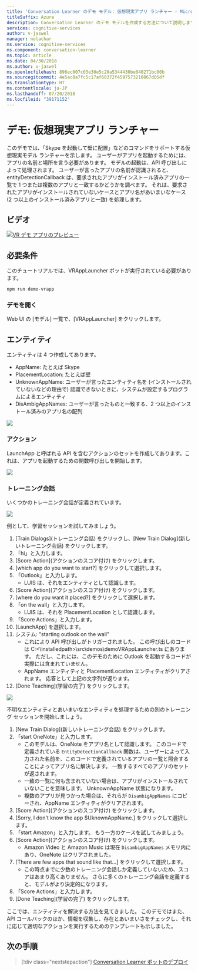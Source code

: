 ```yaml
---
title: 'Conversation Learner のデモ モデル: 仮想現実アプリ ランチャー - Microsoft Cognitive Services | Microsoft Docs'
titleSuffix: Azure
description: Conversation Learner のデモ モデルを作成する方法について説明します。
services: cognitive-services
author: v-jaswel
manager: nolachar
ms.service: cognitive-services
ms.component: conversation-learner
ms.topic: article
ms.date: 04/30/2018
ms.author: v-jaswel
ms.openlocfilehash: 896ec007c03e30e5c20a5344430be040271bc00b
ms.sourcegitcommit: 4e5ac8a7fc5c17af68372f4597573210867d05df
ms.translationtype: HT
ms.contentlocale: ja-JP
ms.lasthandoff: 07/20/2018
ms.locfileid: "39171152"
---
```

# <a name="demo-virtual-reality-app-launcher"></a>デモ: 仮想現実アプリ ランチャー

このデモでは、「Skype を起動して壁に配置」などのコマンドをサポートする仮想現実モデル ランチャーを示します。 ユーザーがアプリを起動するためには、アプリの名前と場所を言う必要があります。 モデルの起動は、API 呼び出しによって処理されます。 ユーザーが言ったアプリの名前が認識されると、entityDetectionCallback は、要求されたアプリがインストール済みアプリの一覧で 1 つまたは複数のアプリと一致するかどうかを調べます。 それは、要求されたアプリがインストールされていないケースとアプリ名があいまいなケース (2 つ以上のインストール済みアプリと一致) を処理します。

## <a name="video"></a>ビデオ

[![VR デモ アプリのプレビュー](http://aka.ms/cl-demo-vrapp-preview)](http://aka.ms/blis-demo-vrapp)

## <a name="requirements"></a>必要条件

このチュートリアルでは、VRAppLauncher ボットが実行されている必要があります。

    npm run demo-vrapp
    
### <a name="open-the-demo"></a>デモを開く

Web UI の [モデル] 一覧で、[VRAppLauncher] をクリックします。 

## <a name="entities"></a>エンティティ

エンティティは 4 つ作成してあります。

- AppName: たとえば Skype
- PlacementLocation: たとえば壁
- UnknownAppName: ユーザーが言ったエンティティ名を (インストールされていないなどの理由で) 認識できないときに、システムが設定するプログラムによるエンティティ
- DisAmbigAppNames: ユーザーが言ったものと一致する、2 つ以上のインストール済みのアプリ名の配列 

![](../media/tutorial_vrapplauncher_entities.PNG)

### <a name="actions"></a>アクション

LaunchApp と呼ばれる API を含むアクションのセットを作成してあります。これは、アプリを起動するための関数呼び出しを開始します。

![](../media/tutorial_vrapplauncher_actions.PNG)

### <a name="training-dialogs"></a>トレーニング会話
いくつかのトレーニング会話が定義されています。

![](../media/tutorial_vrapplauncher_dialogs.PNG)

例として、学習セッションを試してみましょう。

1. [Train Dialogs]\(トレーニング会話\) をクリックし、[New Train Dialog]\(新しいトレーニング会話\) をクリックします。
1. 「hi」と入力します。
2. [Score Action]\(アクションのスコア付け\) をクリックします。
3. [which app do you want to start?] をクリックして選択します。
4. 「Outlook」と入力します。
    - LUIS は、それをエンティティとして認識します。
5. [Score Action]\(アクションのスコア付け\) をクリックします。
3. [where do you want it placed?] をクリックして選択します。
4. 「on the wall」と入力します。
    - LUIS は、それを PlacementLocation として認識します。
2. 「Score Actions」と入力します。
6. [LaunchApp] を選択します。
7. システム: "starting outlook on the wall"
    - これにより API 呼び出しがトリガーされました。 この呼び出しのコードは C:\<\installedpath>\src\demos\demoVRAppLauncher.ts にあります。 ただし、これには、このデモのために Outlook を起動するコードが実際には含まれていません。
    - AppName エンティティと PlacementLocation エンティティがクリアされます。 応答として上記の文字列が返ります。
4. [Done Teaching]\(学習の完了\) をクリックします。

![](../media/tutorial_vrapplauncher_callbackcode.PNG)

不明なエンティティとあいまいなエンティティを処理するための別のトレーニング セッションを開始しましょう。

1. [New Train Dialog]\(新しいトレーニング会話\) をクリックします。
1. 「start OneNote」と入力します。 
    - このモデルは、OneNote をアプリ名として認識します。 このコードで定義されている `EntityDetectionCallback` 関数は、ユーザーによって入力された名前を、このコードで定義されているアプリの一覧と照合することによってアプリ名に解決します。 一致するすべてのアプリのセットが返されます。 
    - 一致の一覧に何も含まれていない場合は、アプリがインストールされていないことを意味します。 UnknownAppName 状態になります。
    - 複数のアプリが見つかった場合は、それらが `DisambigAppNames` にコピーされ、AppName エンティティがクリアされます。
2. [Score Action]\(アクションのスコア付け\) をクリックします。
3. [Sorry, I don't know the app $UknownAppName.] をクリックして選択します。
4. 「start Amazon」と入力します。 もう一方のケースを試してみましょう。
5. [Score Action]\(アクションのスコア付け\) をクリックします。
    - Amazon Video と Amazon Music は現在 `DisambigAppNames` メモリ内にあり、OneNote はクリアされました。
3. [There are few apps that sound like that...] をクリックして選択します。
    - この時点までに少数のトレーニング会話しか定義していないため、スコアはあまり高くありません。 さらに多くのトレーニング会話を定義すると、モデルがより決定的になります。
2. 「Score Actions」と入力します。
4. [Done Teaching]\(学習の完了\) をクリックします。

ここでは、エンティティを解決する方法を見てきました。 このデモではまた、API コールバックのほか、情報を収集し、存在とあいまいさをチェックし、それに応じて適切なアクションを実行するためのテンプレートも示しました。

## <a name="next-steps"></a>次の手順

> [!div class="nextstepaction"]
> [Conversation Learner ボットのデプロイ](../deploy-to-bf.md)
